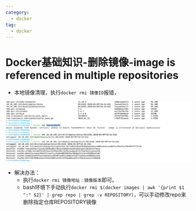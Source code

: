 ```yaml
---
category:
  - docker
tag:
  - docker
---
```

# Docker基础知识-删除镜像-image is referenced in multiple repositories

- 本地镜像清理，执行`docker rmi 镜像ID`报错，

![image-20240410201808890](images/image-20240410201808890.png)

- 解决办法：
  - 执行`docker rmi 镜像地址：镜像版本`即可。
  - bash环境下手动执行`docker rmi $(docker images | awk '{print $1 ":" $2}' | grep repo | grep -v REPOSITORY)`，可以手动修改repo来删除指定仓库REPOSITORY镜像